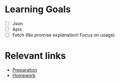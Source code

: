 # Learning Goals
- [ ] Json
- [ ] Apis
- [ ] Fetch (No promise explanation! Focus on usage)

# Relevant links
* [Preparation](preparation.md)
* [Homework](homework.md)